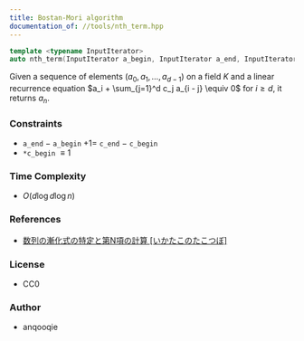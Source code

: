 ```yaml
---
title: Bostan-Mori algorithm
documentation_of: //tools/nth_term.hpp
---
```


```cpp
template <typename InputIterator>
auto nth_term(InputIterator a_begin, InputIterator a_end, InputIterator c_begin, InputIterator c_end, unsigned long long n) -> std::decay_t<decltype(*a_begin)>;
```

Given a sequence of elements $(a_0, a_1, \ldots, a_{d - 1})$ on a field $K$ and a linear recurrence equation $a_i + \sum_{j=1}^d c_j a_{i - j} \equiv 0$ for $i \geq d$, it returns $a_n$.

### Constraints
- `a_end` $-$ `a_begin` $+ 1 =$ `c_end` $-$ `c_begin`
- `*c_begin` $\equiv 1$

### Time Complexity
- $O(d \log d \log n)$

### References
- [数列の漸化式の特定と第N項の計算    [いかたこのたこつぼ]](https://ikatakos.com/pot/programming_algorithm/number_theory/barlekamp_massey)

### License
- CC0

### Author
- anqooqie
